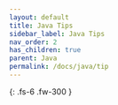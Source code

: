 ```yaml
---
layout: default
title: Java Tips
sidebar_label: Java Tips
nav_order: 2
has_children: true
parent: Java
permalink: /docs/java/tip
---
```


{: .fs-6 .fw-300 }
